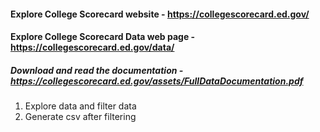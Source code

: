 #### Explore College Scorecard website - https://collegescorecard.ed.gov/
#### Explore College Scorecard Data web page - https://collegescorecard.ed.gov/data/
##### Download and read the documentation - https://collegescorecard.ed.gov/assets/FullDataDocumentation.pdf
1. Explore data and filter data
2. Generate csv after filtering
